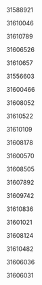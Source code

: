 31588921

31610046

31610789

31606526

31610657

31556603

31600466

31608052

31610522

31610109

31608178

31600570

31608505

31607892

31609742

31610836

31601021

31608124

31610482

31606036

31606031

